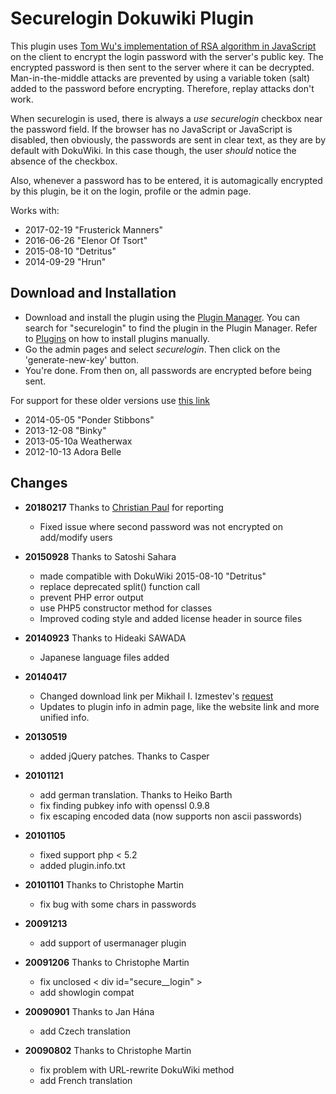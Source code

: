 Securelogin Dokuwiki Plugin
==============

This plugin uses [Tom Wu's implementation of RSA algorithm in JavaScript](http://www-cs-students.stanford.edu/~tjw/jsbn/) on the client to encrypt the login password with the server's public key. The encrypted password is then sent to the server where it can be decrypted. Man-in-the-middle attacks are prevented by using a variable token (salt) added to the password before encrypting. Therefore, replay attacks don't work.

When securelogin is used, there is always a *use securelogin* checkbox near the password field. If the browser has no JavaScript or JavaScript is disabled, then obviously, the passwords are sent in clear text, as they are by default with DokuWiki. In this case though, the user *should* notice the absence of the checkbox.

Also, whenever a password has to be entered, it is automagically encrypted by this plugin, be it on the login, profile or the admin page.

Works with:
  * 2017-02-19 "Frusterick Manners"
  * 2016-06-26 "Elenor Of Tsort"
  * 2015-08-10 "Detritus"
  * 2014-09-29 "Hrun"
  
Download and Installation
--------------

  - Download and install the plugin using the [Plugin Manager](https://www.dokuwiki.org/plugin:plugin). You can search for "securelogin" to find the plugin in the Plugin Manager. Refer to [Plugins](https://www.dokuwiki.org/plugins) on how to install plugins manually.
  - Go the admin pages and select *securelogin*. Then click on the 'generate-new-key' button.
  - You're done. From then on, all passwords are encrypted before being sent.

For support for these older versions use [this link](https://github.com/bagley/dokuwiki-securelogin/archive/c1f0a0e018cedfd29a48ab157098efe480e37049.zip)
  * 2014-05-05 "Ponder Stibbons"
  * 2013-12-08 "Binky"
  * 2013-05-10a Weatherwax
  * 2012-10-13 Adora Belle

Changes
--------------
  * **20180217** Thanks to [Christian Paul](https://github.com/jaller94) for reporting
    * Fixed issue where second password was not encrypted on add/modify users

  * **20150928** Thanks to Satoshi Sahara
    * made compatible with DokuWiki 2015-08-10 "Detritus"
    * replace deprecated split() function call
    * prevent PHP error output
    * use PHP5 constructor method for classes
    * Improved coding style and added license header in source files
    
  * **20140923** Thanks to Hideaki SAWADA
    * Japanese language files added

  * **20140417**
    * Changed download link per Mikhail I. Izmestev's [request](http://github.com/izmmisha/dokuwiki-securelogin/pull/1)
    * Updates to plugin info in admin page, like the website link and more unified info.

  * **20130519**
    * added jQuery patches. Thanks to Casper

  * **20101121**
    * add german translation. Thanks to Heiko Barth
    * fix finding pubkey info with openssl 0.9.8
    * fix escaping encoded data (now supports non ascii passwords)

  * **20101105**
    * fixed support php < 5.2
    * added plugin.info.txt

  * **20101101** Thanks to Christophe Martin
    * fix bug with some chars in passwords

  * **20091213** 
    * add support of usermanager plugin

  * **20091206** Thanks to Christophe Martin
    * fix unclosed < div id="secure__login" >
    * add showlogin compat

  * **20090901** Thanks to Jan Hána
    * add Czech translation

  * **20090802** Thanks to Christophe Martin
    * fix problem with URL-rewrite DokuWiki method
    * add French translation

